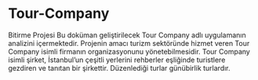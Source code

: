 # Tour-Company
Bitirme Projesi
Bu doküman geliştirilecek Tour Company adlı uygulamanın analizini içermektedir. Projenin amacı turizm
sektöründe hizmet veren Tour Company isimli firmanın organizasyonunu yönetebilmesidir.
Tour Company isimli şirket, İstanbul’un çeşitli yerlerini rehberler eşliğinde turistlere gezdiren ve tanıtan
bir şirkettir. Düzenlediği turlar günübirlik turlardır.
